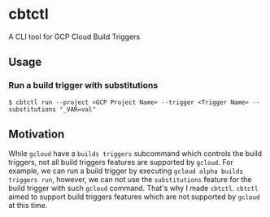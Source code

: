 # cbtctl

A CLI tool for GCP Cloud Build Triggers

## Usage

### Run a build trigger with substitutions

```
$ cbtctl run --project <GCP Project Name> --trigger <Trigger Name> --substitutions "_VAR=val"
```

## Motivation

While `gcloud` have a `builds triggers` subcommand which controls the build triggers, not all build triggers features are supported by `gcloud`. For example, we can run a build trigger by executing `gcloud alpha builds triggers run`, however, we can not use the `substitutions` feature for the build trigger with such `gcloud` command. That's why I made `cbtctl`. `cbtctl` aimed to support build triggers features which are not supported by `gcloud` at this time.

